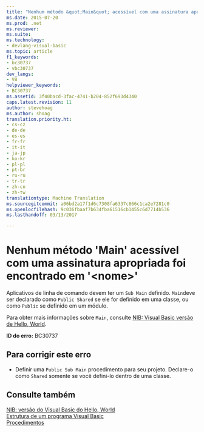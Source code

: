 ```yaml
---
title: "Nenhum método &quot;Main&quot; acessível com uma assinatura apropriada foi encontrado em &quot;&lt;nome&gt;&quot; | Documentos do Microsoft"
ms.date: 2015-07-20
ms.prod: .net
ms.reviewer: 
ms.suite: 
ms.technology:
- devlang-visual-basic
ms.topic: article
f1_keywords:
- bc30737
- vbc30737
dev_langs:
- VB
helpviewer_keywords:
- BC30737
ms.assetid: 3f40bacd-3fac-4741-b204-852f693d4340
caps.latest.revision: 11
author: stevehoag
ms.author: shoag
translation.priority.ht:
- cs-cz
- de-de
- es-es
- fr-fr
- it-it
- ja-jp
- ko-kr
- pl-pl
- pt-br
- ru-ru
- tr-tr
- zh-cn
- zh-tw
translationtype: Machine Translation
ms.sourcegitcommit: a06bd2a17f1d6c7308fa6337c866c1ca2e7281c0
ms.openlocfilehash: 9c036fbaaf7b634fba61516cb1455c6d7714b536
ms.lasthandoff: 03/13/2017

---
```

# <a name="no-accessible-39main39-method-with-an-appropriate-signature-was-found-in-39ltnamegt39"></a>Nenhum método 'Main' acessível com uma assinatura apropriada foi encontrado em '&lt;nome&gt;'
Aplicativos de linha de comando devem ter um `Sub Main` definido. `Main`deve ser declarado como `Public Shared` se ele for definido em uma classe, ou como `Public` se definido em um módulo.  
  
 Para obter mais informações sobre `Main`, consulte [NIB: Visual Basic versão de Hello, World](http://msdn.microsoft.com/en-us/9d030b60-e148-4366-a462-69532f02294c).  
  
 **ID do erro:** BC30737  
  
## <a name="to-correct-this-error"></a>Para corrigir este erro  
  
-   Definir uma `Public Sub Main` procedimento para seu projeto. Declare-o como `Shared` somente se você defini-lo dentro de uma classe.  
  
## <a name="see-also"></a>Consulte também  
 [NIB: versão do Visual Basic do Hello, World](http://msdn.microsoft.com/en-us/9d030b60-e148-4366-a462-69532f02294c)   
 [Estrutura de um programa Visual Basic](../../../visual-basic/programming-guide/program-structure/structure-of-a-visual-basic-program.md)   
 [Procedimentos](../../../visual-basic/programming-guide/language-features/procedures/index.md)

